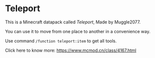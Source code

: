# Teleport

This is a Minecraft datapack called *Teleport*, Made by Muggle2077. 

You can use it to move from one place to another in a convenience way. 

Use command `/function teleport:item` to get all tools.

Click here to know more: https://www.mcmod.cn/class/4167.html
